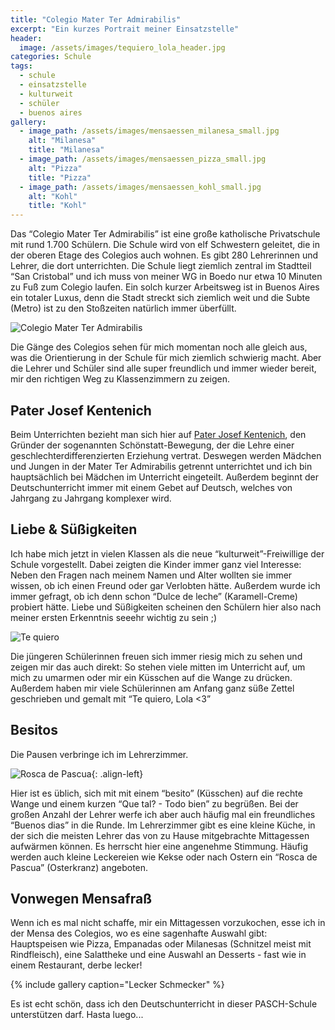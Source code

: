 ```yaml
---
title: "Colegio Mater Ter Admirabilis"
excerpt: "Ein kurzes Portrait meiner Einsatzstelle"
header:
  image: /assets/images/tequiero_lola_header.jpg
categories: Schule
tags:
  - schule
  - einsatzstelle
  - kulturweit
  - schüler
  - buenos aires
gallery:
  - image_path: /assets/images/mensaessen_milanesa_small.jpg
    alt: "Milanesa"
    title: "Milanesa"
  - image_path: /assets/images/mensaessen_pizza_small.jpg
    alt: "Pizza"
    title: "Pizza"
  - image_path: /assets/images/mensaessen_kohl_small.jpg
    alt: "Kohl"
    title: "Kohl"
---
```


Das “Colegio Mater Ter Admirabilis” ist eine große katholische Privatschule mit rund 1.700 Schülern. Die Schule wird von elf Schwestern geleitet, die in der oberen Etage des Colegios auch wohnen. Es gibt 280 Lehrerinnen und Lehrer, die dort unterrichten. Die Schule liegt ziemlich zentral im Stadtteil “San Cristobal” und ich muss von meiner WG in Boedo nur etwa 10 Minuten zu Fuß zum Colegio laufen. Ein solch kurzer Arbeitsweg ist in Buenos Aires ein totaler Luxus, denn die Stadt streckt sich ziemlich weit und die Subte (Metro) ist zu den Stoßzeiten natürlich immer überfüllt. 

![Colegio Mater Ter Admirabilis]({{"/assets/images/mater_building_large.jpg"}})

Die Gänge des Colegios sehen für mich momentan noch alle gleich aus, was die Orientierung in der Schule für mich ziemlich schwierig macht. Aber die Lehrer und Schüler sind alle super freundlich und immer wieder bereit, mir den richtigen Weg zu Klassenzimmern zu zeigen.

## Pater Josef Kentenich

Beim Unterrichten bezieht man sich hier auf [Pater Josef Kentenich](https://www.evangeliums.net/zitate/joseph_kentenich.htm), den Gründer der sogenannten Schönstatt-Bewegung, der die Lehre einer geschlechterdifferenzierten Erziehung vertrat. 
Deswegen werden Mädchen und Jungen in der Mater Ter Admirabilis getrennt unterrichtet und ich bin hauptsächlich bei Mädchen im Unterricht eingeteilt. Außerdem beginnt der Deutschunterricht immer mit einem Gebet auf Deutsch, welches von Jahrgang zu Jahrgang komplexer wird. 

## Liebe & Süßigkeiten

Ich habe mich jetzt in vielen Klassen als die neue “kulturweit”-Freiwillige der Schule vorgestellt. Dabei zeigten die Kinder immer ganz viel Interesse: Neben den Fragen nach meinem Namen und Alter wollten sie immer wissen, ob ich einen Freund oder gar Verlobten hätte. Außerdem wurde ich immer gefragt, ob ich denn schon “Dulce de leche” (Karamell-Creme) probiert hätte. Liebe und Süßigkeiten scheinen den Schülern hier also nach meiner ersten Erkenntnis seeehr wichtig zu sein ;)

![Te quiero]({{"/assets/images/tequiero_lola_large.jpg"}})

Die jüngeren Schülerinnen freuen sich immer riesig mich zu sehen und zeigen mir das auch direkt: So stehen viele mitten im Unterricht auf, um mich zu umarmen oder mir ein Küsschen auf die Wange zu drücken. Außerdem haben mir viele Schülerinnen am Anfang ganz süße Zettel geschrieben und gemalt mit “Te quiero, Lola <3” 

## Besitos

Die Pausen verbringe ich im Lehrerzimmer. 

![Rosca de Pascua]({{"/assets/images/rosca_de_pascua_small.jpg"}}){: .align-left}

Hier ist es üblich, sich mit mit einem “besito” (Küsschen) auf die rechte Wange und einem kurzen “Que tal? - Todo bien” zu begrüßen. Bei der großen Anzahl der Lehrer werfe ich aber auch häufig mal ein freundliches “Buenos dias” in die Runde.
Im Lehrerzimmer gibt es eine kleine Küche, in der sich die meisten Lehrer das von zu Hause mitgebrachte Mittagessen aufwärmen können. Es herrscht hier eine angenehme Stimmung. Häufig werden auch kleine Leckereien wie Kekse oder nach Ostern ein “Rosca de Pascua” (Osterkranz) angeboten.

## Vonwegen Mensafraß

Wenn ich es mal nicht schaffe, mir ein Mittagessen vorzukochen, esse ich in der Mensa des Colegios, wo es eine sagenhafte Auswahl gibt: Hauptspeisen wie Pizza, Empanadas oder Milanesas (Schnitzel meist mit Rindfleisch), eine Salattheke und eine Auswahl an Desserts - fast wie in einem Restaurant, derbe lecker!

{% include gallery caption="Lecker Schmecker" %}

Es ist echt schön, dass ich den Deutschunterricht in dieser PASCH-Schule unterstützen darf. Hasta luego... 
